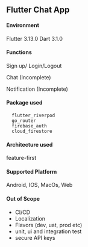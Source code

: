 ## Flutter Chat App

#### Environment
Flutter 3.13.0
Dart 3.1.0

#### Functions
Sign up/ Login/Logout

Chat (Incomplete)

Notification (Incomplete)


#### Package used
```$xslt
  flutter_riverpod
  go_router
  firebase_auth
  cloud_firestore
```

#### Architecture  used
feature-first

#### Supported Platform
Android, IOS, MacOs, Web


#### Out of Scope
- CI/CD
- Localization
- Flavors (dev, uat, prod etc)
- unit, ui and integration test
- secure API keys
